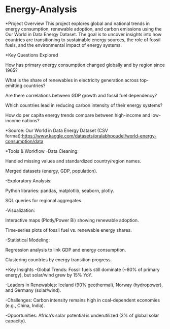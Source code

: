 # Energy-Analysis

*Project Overview
This project explores global and national trends in energy consumption, renewable adoption, and carbon emissions using the Our World in Data Energy Dataset. The goal is to uncover insights into how countries are transitioning to sustainable energy sources, the role of fossil fuels, and the environmental impact of energy systems.

*Key Questions Explored

How has primary energy consumption changed globally and by region since 1965?

What is the share of renewables in electricity generation across top-emitting countries?

Are there correlations between GDP growth and fossil fuel dependency?

Which countries lead in reducing carbon intensity of their energy systems?

How do per capita energy trends compare between high-income and low-income nations?

*Source: Our World in Data Energy Dataset (CSV format):https://www.kaggle.com/datasets/pralabhpoudel/world-energy-consumption/data

*Tools & Workflow
-Data Cleaning:

Handled missing values and standardized country/region names.

Merged datasets (energy, GDP, population).

-Exploratory Analysis:

Python libraries: pandas, matplotlib, seaborn, plotly.

SQL queries for regional aggregates.

-Visualization:

Interactive maps (Plotly/Power Bi) showing renewable adoption.

Time-series plots of fossil fuel vs. renewable energy shares.

-Statistical Modeling:

Regression analysis to link GDP and energy consumption.

Clustering countries by energy transition progress.

*Key Insights
-Global Trends: Fossil fuels still dominate (~80% of primary energy), but solar/wind grew by 15% YoY.

-Leaders in Renewables: Iceland (90% geothermal), Norway (hydropower), and Germany (solar/wind).

-Challenges: Carbon intensity remains high in coal-dependent economies (e.g., China, India).

-Opportunities: Africa’s solar potential is underutilized (2% of global solar capacity).

